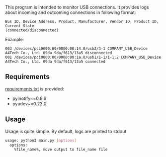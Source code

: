 This program is intended to monitor USB connections. It provides logs about incoming and outcoming connections in following format:

```
Bus ID, Device Address, Product, Manufacturer, Vendor ID, Product ID, Current State
(connected/disconnected)
```

Example:
```
003 /devices/pci0000:00/0000:00:14.0/usb3/3-1 COMPANY_USB_Device A4Tech Co., Ltd. 09da 9da/f613/13a5 disconnected
001 /devices/pci0000:00/0000:00:1a.0/usb1/1-1/1-1.2 COMPANY_USB_Device A4Tech Co., Ltd. 09da 9da/f613/13a5 connected
```

Requirements
-----
[requirements.txt](requirements.txt) is provided:
* pyinotify~=0.9.6
* pyudev~=0.22.0

Usage
-----
Usage is quite simple. By default, logs are printed to stdout

```bash
usage: python3 main.py [options]
  options:
    %file_name%, move output to file_name file
```